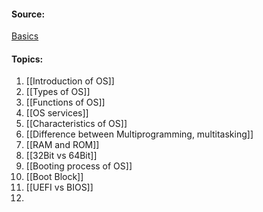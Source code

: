 #### Source:
[Basics](https://www.geeksforgeeks.org/operating-systems/#basics)


#### Topics:

1. [[Introduction of OS]]
2. [[Types of OS]]
3. [[Functions of OS]]
4. [[OS services]]
5. [[Characteristics of OS]]
6. [[Difference between Multiprogramming, multitasking]]
7. [[RAM and ROM]]
8. [[32Bit vs 64Bit]]
9. [[Booting process of OS]]
10. [[Boot Block]]
11. [[UEFI vs BIOS]]
12. 